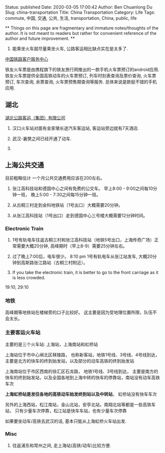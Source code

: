 Status: published
Date: 2020-03-05 17:00:42
Author: Ben Chuanlong Du
Slug: china-transportation
Title: China Transportation
Category: Life
Tags: commute, 中国, 交通, 公共, 生活, transportation, China, public, life 

**
Things on this page are
fragmentary and immature notes/thoughts of the author.
It is not meant to readers
but rather for convenient reference of the author and future improvement.
**

1. 能乘坐火车就尽量乘坐火车, 公路客运相比缺点实在是太多了.


[中国铁路客户服务中心](http://www.12306.cn/mormhweb/)

铁友火车票是由携程旗下的铁友旅行网推出的一款手机火车票预订的android应用.
铁友火车票提供全国高铁动车的火车票预订, 
列车时刻表查询及票价查询, 
火车票预订, 车次查询, 余票查询, 火车票预售期查询等服务.
总体来说是款挺不错的手机应用.

## 湖北

[湖北公路客运（集团）有限公司](http://www.hbglky.com/index.shtml)

1. 汉口火车站对面有金家墩长途汽车客运站, 客运站旁边就有7天酒店.

2. 武汉-襄樊之间已经开通了动车.

3. 


## 上海公共交通

目前粗略估计 一个月公共交通费用应该在200左右。

1. 张江高科技站和德国中心之间有免费的公交车。
早上8:00 - 9:00之间每10分钟一班，
晚上5:00 - 7:30之间每15分钟一班。

2. 从古桐三村走到金科地铁站（1号出口）大概需要20分钟。

3. 从张江高科技站（1号出口）走到德国中心三号楼大概需要12分钟时间。

### Electronic Train

1. 1号有轨电车往返古桐三村和张江高科技站（地铁5号出口，上海传奇广场）正常需要大概20分钟,
高峰期时（早上8-9）需要25分钟左右。

2. 过了晚上7:00后，电车很少。
8:10 pm 1号有轨电车从张江站发车, 
大概20分钟到高斯路张江路站（古桐三村附近）。

3. If you take the electronic train, 
it is better to go to the front carriage as it is less crowded. 

19:10, 29:10


### 地铁

高峰期等地铁站在楼梯旁的口子比较好。
这主要是因为受地理位置所限，队伍不会太长。


### 主要客运火车站

主要的是三个火车站: 上海站，上海南站和虹桥站

上海站位于市中心闸北区秣陵路，
也称新客站，地铁1号线、3号线、4号线到达，
主要是北方的快车的终到始发站，以及部分的动车高铁的终到始发站

上海南站位于市区西南的徐汇区石龙路， 地铁1号线、3号线到达，
主要是南方的快车的终到始发站，以及全国各地到上海中转的快车的停靠站，南站没有动车高铁车次

**上海虹桥站是发往各地的高铁动车始发终到站以及中转站**，
虹桥站没有快车车次

另外的上海西站，松江南站，金山北站，安亭北站，南翔北站等都是一些高铁车站，
只有少量车次停靠，松江站是快车车站，也有少量车次停靠

如果要坐动车/高铁去武汉的话, 基本只能从上海虹桥火车站出发.

### Misc

1. 往返浦东和常州之间, 走上海站(高铁/动车)比较方便.

